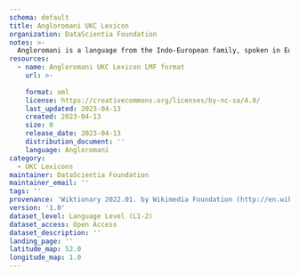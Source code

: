 ```yaml
---
schema: default
title: Angloromani UKC Lexicon
organization: DataScientia Foundation
notes: >-
  Angloromani is a language from the Indo-European family, spoken in Eurasia. The UKC Lexicon of Angloromani is represented as a lexico-semantic network. It consists of words, word senses, synsets, as well as sense-level and synset-level relationships.
resources:
  - name: Angloromani UKC Lexicon LMF format
    url: >-
      
    format: xml
    license: https://creativecommons.org/licenses/by-nc-sa/4.0/
    last_updated: 2023-04-13
    created: 2023-04-13
    size: 0
    release_date: 2023-04-13
    distribution_document: ''
    language: Angloromani
category:
  - UKC Lexicons
maintainer: DataScientia Foundation
maintainer_email: ''
tags: ''
provenance: 'Wiktionary 2022.01. by Wikimedia Foundation (http://en.wiktionary.org); Princeton WordNet 2.1 by Princeton University (https://wordnet.princeton.edu)'
version: '1.0'
dataset_level: Language Level (L1-2)
dataset_access: Open Access
dataset_description: ''
landing_page: ''
latitude_map: 52.0
longitude_map: 1.0
---
```

